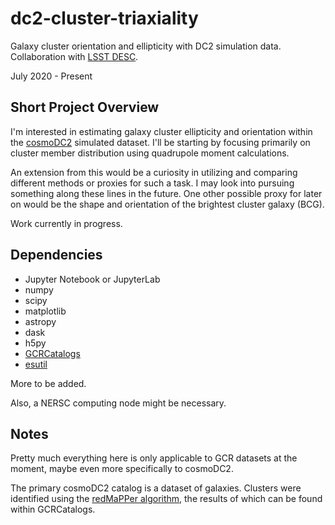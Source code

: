 # dc2-cluster-triaxiality
Galaxy cluster orientation and ellipticity with DC2 simulation data. Collaboration with [LSST DESC](https://github.com/LSSTDESC).

July 2020 - Present

## Short Project Overview
I'm interested in estimating galaxy cluster ellipticity and orientation within the [cosmoDC2](https://github.com/LSSTDESC/cosmodc2) simulated dataset. I'll be starting by focusing primarily on cluster member distribution using quadrupole moment calculations. 

An extension from this would be a curiosity in utilizing and comparing different methods or proxies for such a task. I may look into pursuing something along these lines in the future. One other possible proxy for later on would be the shape and orientation of the brightest cluster galaxy (BCG).

Work currently in progress.

## Dependencies

* Jupyter Notebook or JupyterLab
* numpy
* scipy
* matplotlib
* astropy 
* dask
* h5py
* [GCRCatalogs](https://github.com/LSSTDESC/gcr-catalogs)
* [esutil](https://github.com/esheldon/esutil)

More to be added.

Also, a NERSC computing node might be necessary.

## Notes

Pretty much everything here is only applicable to GCR datasets at the moment, maybe even more specifically to cosmoDC2.

The primary cosmoDC2 catalog is a dataset of galaxies. Clusters were identified using the [redMaPPer algorithm](https://github.com/erykoff/redmapper), the results of which can be found within GCRCatalogs.
